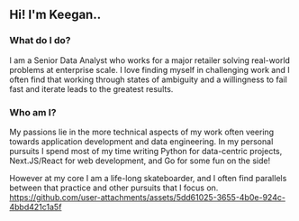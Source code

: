 ## Hi! I'm Keegan..

### What do I do?
I am a Senior Data Analyst who works for a major retailer solving real-world problems at enterprise scale. I love finding myself in challenging work and I often find that working through states of ambiguity and a willingness to fail fast and iterate leads to the greatest results. 

### Who am I?
My passions lie in the more technical aspects of my work often veering towards application development and data engineering. In my personal pursuits I spend most of my time writing Python for data-centric projects, Next.JS/React for web development, and Go for some fun on the side!

However at my core I am a life-long skateboarder, and I often find parallels between that practice and other pursuits that I focus on.
https://github.com/user-attachments/assets/5dd61025-3655-4b0e-924c-4bbd421c1a5f
